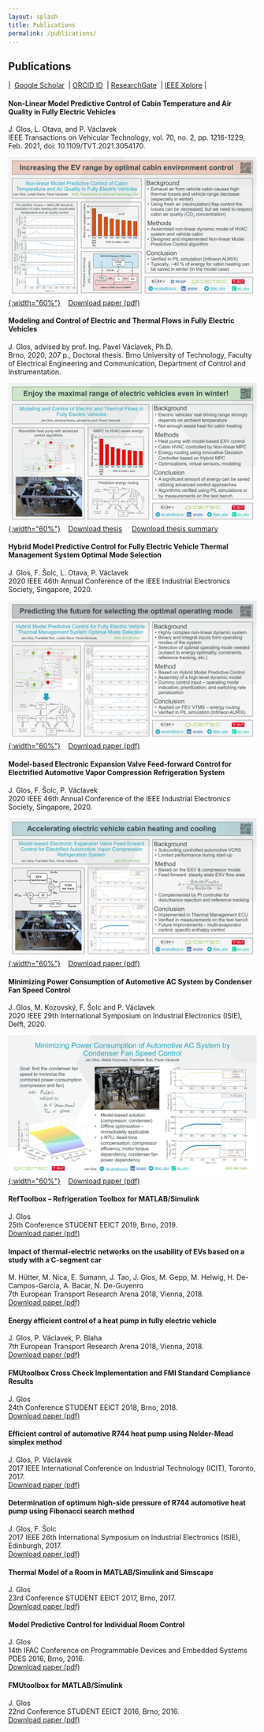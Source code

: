 ```yaml
---
layout: splash
title: Publications
permalink: /publications/
---
```


## Publications

|&nbsp;&nbsp;[Google Scholar](https://scholar.google.com/citations?user=eyOXkfYAAAAJ&hl=cs&oi=ao)&nbsp;&nbsp;|&nbsp;[ORCID ID](https://orcid.org/0000-0001-9636-1529)&nbsp;&nbsp;|&nbsp;[ResearchGate](https://www.researchgate.net/profile/Jan-Glos)&nbsp;&nbsp;|&nbsp;[IEEE Xplore](https://ieeexplore.ieee.org/author/37086016018)&nbsp;|

#### Non-Linear Model Predictive Control of Cabin Temperature and Air Quality in Fully Electric Vehicles
J. Glos, L. Otava, and P. Václavek  
IEEE Transactions on Vehicular Technology, vol. 70, no. 2, pp. 1216-1229, Feb. 2021, doi: 10.1109/TVT.2021.3054170.

[![TVT](/assets/pitch/IEEE_TVT_NMPC_T_AQ.png){:width="60%"}](/assets/pitch/IEEE_TVT_NMPC_T_AQ.png)
&nbsp;&nbsp;&nbsp;[Download paper (pdf)](/assets/pdf/2021_TVT_NMPC_T_AQ.pdf)

#### Modeling and Control of Electric and Thermal Flows in Fully Electric Vehicles
J. Glos, advised by prof. Ing. Pavel Václavek, Ph.D.  
Brno, 2020, 207 p., Doctoral thesis. Brno University of Technology, Faculty of Electrical Engineering and Communication, Department of Control and Instrumentation.

[![DMPC](/assets/pitch/phdThesisGlos_poster.png){:width="60%"}](/assets/pitch/phdThesisGlos_poster.png) &nbsp;&nbsp;&nbsp;[Download thesis](/assets/pdf/2020_phdThesisGlos.pdf) &nbsp;&nbsp;&nbsp; [Download thesis summary](/assets/pdf/2020_phdThesisGlosSummary.pdf)

#### Hybrid Model Predictive Control for Fully Electric Vehicle Thermal Management System Optimal Mode Selection
J. Glos, F. Šolc, L. Otava, P. Václavek  
2020 IEEE 46th Annual Conference of the IEEE Industrial Electronics Society, Singapore, 2020.

[![DMPC](/assets/pitch/IECON2020_DMPC.png){:width="60%"}](/assets/pitch/IECON2020_DMPC.png)
&nbsp;&nbsp;&nbsp;[Download paper (pdf)](/assets/pdf/2020_IECON_DMPC.pdf)

#### Model-based Electronic Expansion Valve Feed-forward Control for Electrified Automotive Vapor Compression Refrigeration System
J. Glos, F. Šolc, P. Václavek  
2020 IEEE 46th Annual Conference of the IEEE Industrial Electronics Society, Singapore, 2020.

[![mbVCRSctrl](/assets/pitch/IECON2020_mbVCRSctrl.png){:width="60%"}](/assets/pitch/IECON2020_mbVCRSctrl.png)
&nbsp;&nbsp;&nbsp;[Download paper (pdf)](/assets/pdf/2020_IECON_MBVCRSCTRL.pdf)

#### Minimizing Power Consumption of Automotive AC System by Condenser Fan Speed Control
J. Glos, M. Kozovský, F. Šolc and P. Václavek  
2020 IEEE 29th International Symposium on Industrial Electronics (ISIE), Delft, 2020.

[![ISIE](/assets/pitch/ISIE2020_2011_glos_pitch_slide.png){:width="60%"}](/assets/pitch/ISIE2020_2011_glos_pitch_slide.png)
&nbsp;&nbsp;&nbsp;[Download paper (pdf)](/assets/pdf/2020_ISIE_efficientCompressorCtrl.pdf)

#### RefToolbox – Refrigeration Toolbox for MATLAB/Simulink
J. Glos  
25th Conference STUDENT EEICT 2019, Brno, 2019.  
[Download paper (pdf)](/assets/pdf/2019_EEICT_RefToolbox.pdf)

#### Impact of thermal-electric networks on the usability of EVs based on a study with a C-segment car
M. Hütter, M. Nica, E. Sumann, J. Tao, J. Glos, M. Gepp, M. Helwig, H. De- Campos-Garcia, A. Bacar, N. De-Guyenro  
7th European Transport Research Arena 2018, Vienna, 2018.  
[Download paper (pdf)](/assets/pdf/2018_TRA_EVstudy.pdf)

#### Energy efficient control of a heat pump in fully electric vehicle
J. Glos, P. Václavek, P. Blaha  
7th European Transport Research Arena 2018, Vienna, 2018.  
[Download paper (pdf)](/assets/pdf/2018_TRA_HPctrl.pdf)

#### FMUtoolbox Cross Check Implementation and FMI Standard Compliance Results
J. Glos  
24th Conference STUDENT EEICT 2018, Brno, 2018.  
[Download paper (pdf)](/assets/pdf/2018_EEICT_CrossCheck.pdf)

#### Efficient control of automotive R744 heat pump using Nelder-Mead simplex method
J. Glos, P. Václavek  
2017 IEEE International Conference on Industrial Technology (ICIT), Toronto, 2017.  
[Download paper (pdf)](/assets/pdf/2017_ICIT_R744_NelderMead.pdf)

#### Determination of optimum high-side pressure of R744 automotive heat pump using Fibonacci search method
J. Glos, F. Šolc  
2017 IEEE 26th International Symposium on Industrial Electronics (ISIE), Edinburgh, 2017.  
[Download paper (pdf)](/assets/pdf/2017_ISIE_R744_Fibonacci.pdf)

#### Thermal Model of a Room in MATLAB/Simulink and Simscape
J. Glos  
23rd Conference STUDENT EEICT 2017, Brno, 2017.  
[Download paper (pdf)](/assets/pdf/2017_EEICT_ThermalModel.pdf)

#### Model Predictive Control for Individual Room Control
J. Glos  
14th IFAC Conference on Programmable Devices and Embedded Systems PDES 2016, Brno, 2016.  
[Download paper (pdf)](/assets/pdf/2016_PDES_MPC_IRC.pdf)

#### FMUtoolbox for MATLAB/Simulink
J. Glos  
22nd Conference STUDENT EEICT 2016, Brno, 2016.  
[Download paper (pdf)](/assets/pdf/2016_EEICT_FMUtoolbox.pdf)


